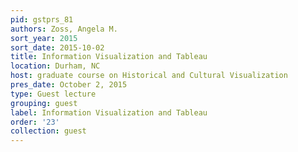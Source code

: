 ```yaml
---
pid: gstprs_81
authors: Zoss, Angela M.
sort_year: 2015
sort_date: 2015-10-02
title: Information Visualization and Tableau
location: Durham, NC
host: graduate course on Historical and Cultural Visualization
pres_date: October 2, 2015
type: Guest lecture
grouping: guest
label: Information Visualization and Tableau
order: '23'
collection: guest
---
```

